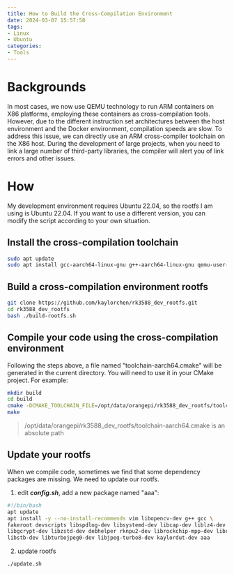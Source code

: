 ```yaml
---
title: How to Build the Cross-Compilation Environment
date: 2024-03-07 15:57:58
tags:
- Linux
- Ubuntu
categories:
- Tools
---
```


# Backgrounds

In most cases, we now use QEMU technology to run ARM containers on X86 platforms, employing these containers as cross-compilation tools. However, due to the different instruction set architectures between the host environment and the Docker environment, compilation speeds are slow. To address this issue, we can directly use an ARM cross-compiler toolchain on the X86 host. During the development of large projects, when you need to link a large number of third-party libraries, the compiler will alert you of link errors and other issues.

# How

My development environment requires Ubuntu 22.04, so the rootfs I am using is Ubuntu 22.04. If you want to use a different version, you can modify the script according to your own situation.

## Install the cross-compilation toolchain
```bash
sudo apt update
sudo apt install gcc-aarch64-linux-gnu g++-aarch64-linux-gnu qemu-user-static
```

## Build a cross-compilation environment rootfs

```bash
git clone https://github.com/kaylorchen/rk3588_dev_rootfs.git
cd rk3588_dev_rootfs
bash ./build-rootfs.sh
```

## Compile your code using the cross-compilation environment
Following the steps above, a file named "toolchain-aarch64.cmake" will be generated in the current directory. You will need to use it in your CMake project.
For example:
```bash
mkdir build
cd build
cmake -DCMAKE_TOOLCHAIN_FILE=/opt/data/orangepi/rk3588_dev_rootfs/toolchain-aarch64.cmake -DCMAKE_EXPORT_COMPILE_COMMANDS=ON ..
make 
```
> /opt/data/orangepi/rk3588_dev_rootfs/toolchain-aarch64.cmake is an absolute path


## Update your rootfs
When we compile code, sometimes we find that some dependency packages are missing. We need to update our rootfs.  
1. edit ***_config.sh_***, add a new package named "aaa":
```bash
#!/bin/bash
apt update
apt install -y --no-install-recommends vim libopencv-dev g++ gcc \
fakeroot devscripts libspdlog-dev libsystemd-dev libcap-dev liblz4-dev \
libgcrypt-dev libzstd-dev debhelper rknpu2-dev librockchip-mpp-dev librga-dev \
libstb-dev libturbojpeg0-dev libjpeg-turbo8-dev kaylordut-dev aaa
```
2. update rootfs
```bash
./update.sh
```
